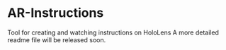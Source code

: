 # AR-Instructions
Tool for creating and watching instructions on HoloLens
A more detailed readme file will be released soon.
